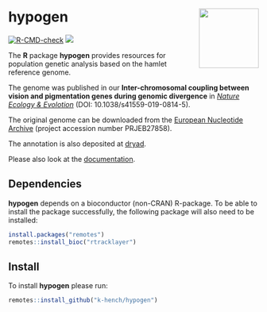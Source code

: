 
<!-- README.md is generated from README.Rmd. Please edit that file -->

# hypogen <img src="man/figures/logo.png" align="right" alt="" width="120" />

<!-- badges: start -->

[![R-CMD-check](https://github.com/k-hench/hypogen/workflows/R-CMD-check/badge.svg)](https://github.com/k-hench/hypogen/actions)
[![](https://img.shields.io/badge/devel%20version-1.0.0.3-blue.svg)](https://github.com/k-hench/hypogen)
<!-- badges: end -->

The **R** package **hypogen** provides resources for population genetic
analysis based on the hamlet reference genome.

The genome was published in our **Inter-chromosomal coupling between
vision and pigmentation genes during genomic divergence** in [*Nature
Ecology & Evolotion*](https://www.nature.com/natecolevol/) (DOI:
10.1038/s41559-019-0814-5).

The original genome can be downloaded from the [European Nucleotide
Archive](https://www.ebi.ac.uk/ena/data/view/GCA_900610375.1) (project
accession number PRJEB27858).

The annotation is also deposited at
[dryad](https://doi.org/10.5061/dryad.pg8q56g).

Please also look at the
[documentation](https://k-hench.github.io/hypogen/index.html).

## Dependencies

**hypogen** depends on a bioconductor (non-CRAN) R-package. To be able
to install the package successfully, the following package will also
need to be installed:

``` r
install.packages("remotes")
remotes::install_bioc("rtracklayer")
```

## Install

To install **hypogen** please run:

``` r
remotes::install_github("k-hench/hypogen")
```
